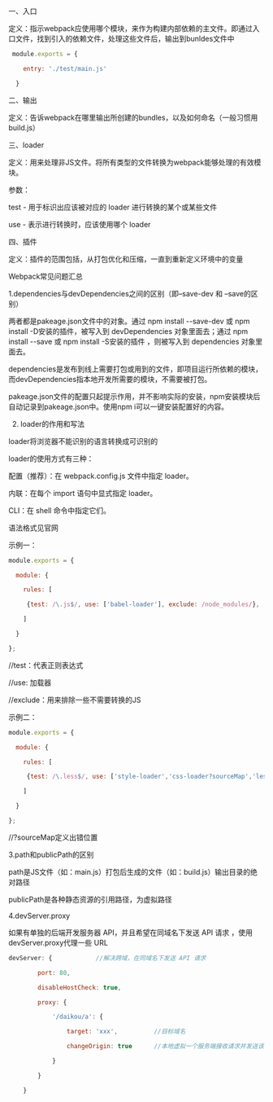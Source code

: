 一、入口

定义：指示webpack应使用哪个模块，来作为构建内部依赖的主文件。即通过入口文件，找到引入的依赖文件，处理这些文件后，输出到bunldes文件中
```javascript
 module.exports = {

    entry: './test/main.js'

  }
```

二、输出

定义：告诉webpack在哪里输出所创建的bundles，以及如何命名（一般习惯用build.js）

三、loader

定义：用来处理非JS文件。将所有类型的文件转换为webpack能够处理的有效模块。

参数： 

test - 用于标识出应该被对应的 loader 进行转换的某个或某些文件 

use - 表示进行转换时，应该使用哪个 loader

四、插件

定义：插件的范围包括，从打包优化和压缩，一直到重新定义环境中的变量

Webpack常见问题汇总

1.dependencies与devDependencies之间的区别（即–save-dev 和 –save的区别）

两者都是pakeage.json文件中的对象。通过 npm install --save-dev 或 npm install -D安装的插件，被写入到 devDependencies 对象里面去；通过 npm install --save 或 npm install -S安装的插件 ，则被写入到 dependencies 对象里面去。

dependencies是发布到线上需要打包或用到的文件，即项目运行所依赖的模块，而devDependencies指本地开发所需要的模块，不需要被打包。

pakeage.json文件的配置只起提示作用，并不影响实际的安装，npm安装模块后自动记录到pakeage.json中。使用npm i可以一键安装配置好的内容。

2. loader的作用和写法

loader将浏览器不能识别的语言转换成可识别的

loader的使用方式有三种： 

配置（推荐）：在 webpack.config.js 文件中指定 loader。 

内联：在每个 import 语句中显式指定 loader。 

CLI：在 shell 命令中指定它们。

语法格式见官网

示例一：

```javascript
module.exports = {

  module: {

    rules: [

     {test: /\.js$/, use: ['babel-loader'], exclude: /node_modules/},

    ]

  }

};
```

//test：代表正则表达式

//use: 加载器

//exclude：用来排除一些不需要转换的JS

示例二：

```javascript
module.exports = {

  module: {

    rules: [

     {test: /\.less$/, use: ['style-loader','css-loader?sourceMap','less-loader?sourceMap']}

    ]

  }

};
```

//?sourceMap定义出错位置

3.path和publicPath的区别

path是JS文件（如：main.js）打包后生成的文件（如：build.js）输出目录的绝对路径

publicPath是各种静态资源的引用路径，为虚拟路径

4.devServer.proxy

如果有单独的后端开发服务器 API，并且希望在同域名下发送 API 请求 ，使用devServer.proxy代理一些 URL

```javascript
devServer: {            //解决跨域，在同域名下发送 API 请求

        port: 80,

        disableHostCheck: true,

        proxy: {

            '/daikou/a': {

                target: 'xxx',          //目标域名              

                changeOrigin: true      //本地虚拟一个服务端接收请求并发送该请求

            }

        }

    }

```